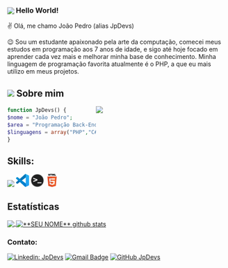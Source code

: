 


### <img align="center" width="40" src="https://github.com/iuricode/recursos-gratuitos/blob/master/flags/br.jpg?raw=true"/> Hello World!

✌ Olá, me chamo João Pedro (alias JpDevs)

😉 Sou um estudante apaixonado pela arte da computação, comecei meus estudos em programação aos 7 anos de idade, e sigo até hoje focado em aprender cada vez mais e melhorar minha base de conhecimento. Minha linguagem de programação favorita atualmente é o PHP, a que eu mais utilizo em meus projetos.

## <img src="https://img.shields.io/static/v1?label=Overview&message=JpDevs&color=f8efd4&style=flat&logo=GitHub"> Sobre mim

<img align="right" width="300" src="https://c.tenor.com/9ItR8nSuxE0AAAAM/thumbs-up-computer.gif" />

```php
function JpDevs() {
$nome = "João Pedro";
$area = "Programação Back-End";
$linguagens = array("PHP","C#","C++","VB.NET");
}
```

## **Skills:**  
<code><img height="30" src="https://seeklogo.com/images/P/php-logo-ADE513E748-seeklogo.com.png"></code>
<code><img height="30" src="https://raw.githubusercontent.com/github/explore/80688e429a7d4ef2fca1e82350fe8e3517d3494d/topics/visual-studio-code/visual-studio-code.png"></code>
<code><img height="30" src="https://raw.githubusercontent.com/github/explore/80688e429a7d4ef2fca1e82350fe8e3517d3494d/topics/terminal/terminal.png"></code>
<code><img height="30" src="https://raw.githubusercontent.com/github/explore/80688e429a7d4ef2fca1e82350fe8e3517d3494d/topics/html/html.png"></code>


## **Estatísticas**

<a href="https://github.com/JpDevs">
  <img align="center" src="https://github-readme-stats.vercel.app/api/top-langs/?username=jpdevs&theme=default&hide_langs_below=1" />
</a>

<a href="https://github.com/JpDevs">
 <img align="center" src="https://github-readme-stats.vercel.app/api?username=jpdevs&show_icons=true&theme=default&line_height=27" alt="**SEU NOME** github stats"/>
</a>

### Contato:

[![Linkedin: JpDevs](https://img.shields.io/badge/-JpDevs-blue?style=flat-square&logo=Linkedin&logoColor=white&link=https://linkedin.com.br/in/jpdevs)](https://linkedin.com.br/in/jpdevs)
[![Gmail Badge](https://img.shields.io/badge/-contato@jpdevs.com.br-006bed?style=flat-square&logo=Gmail&logoColor=white&link=mailto:contato@jpdevs.com.br)](mailto:contato@jpdevs.com.br)
[![GitHub JpDevs]( https://img.shields.io/github/followers/JpDevs?label=follow&style=social)](https://github.com/JpDevs/)
